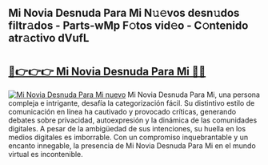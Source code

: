 ## Mi Novia Desnuda Para Mi N𝚞𝚎vos desn𝚞dos filtr𝚊dos - Parts-wMp F𝚘tos vid𝚎o - C𝚘ntenido atr𝚊ctivo dVufL

# <h2><a href="http://mb0r09.tromn.icu/?c=Mi+Novia+Desnuda+Para+Mi">🔗👉👉👉 Mi Novia Desnuda Para Mi 🔗🔗</a></h2>

[![Mi Novia Desnuda Para Mi nuevo](https://i.imgur.com/pEAQMta.gif)](http://mb0r09.tromn.icu/?c=Mi+Novia+Desnuda+Para+Mi)
Mi Novia Desnuda Para Mi, una persona compleja e intrigante, desafía la categorización fácil. Su distintivo estilo de comunicación en línea ha cautivado y provocado críticas, generando debates sobre privacidad, autoexpresión y la dinámica de las comunidades digitales. A pesar de la ambigüedad de sus intenciones, su huella en los medios digitales es imborrable. Con un compromiso inquebrantable y un encanto innegable, la presencia de Mi Novia Desnuda Para Mi en el mundo virtual es incontenible.
